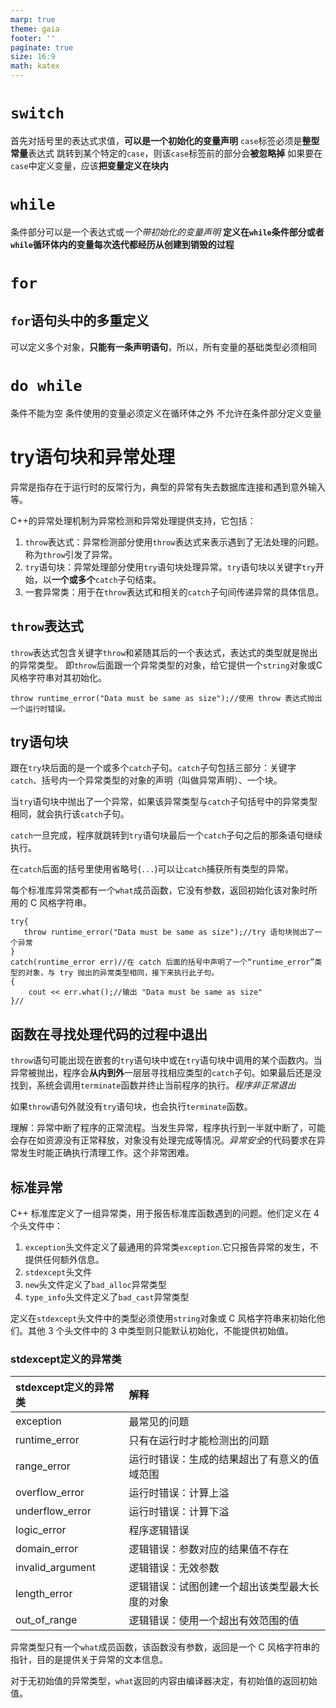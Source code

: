 ```yaml
---
marp: true
theme: gaia
footer: ''
paginate: true
size: 16:9
math: katex
---
```

# `switch`
首先对括号里的表达式求值，**可以是一个初始化的变量声明**
`case`标签必须是**整型常量**表达式
跳转到某个特定的`case`，则该`case`标签前的部分会**被忽略掉**
如果要在`case`中定义变量，应该**把变量定义在块内**

# `while`
条件部分可以是一个表达式或*一个带初始化的变量声明*
**定义在`while`条件部分或者`while`循环体内的变量每次迭代都经历从创建到销毁的过程**

# `for`
## `for`语句头中的多重定义
可以定义多个对象，**只能有一条声明语句**，所以，所有变量的基础类型必须相同

# `do while`
条件不能为空
条件使用的变量必须定义在循环体之外
不允许在条件部分定义变量

# try语句块和异常处理
异常是指存在于运行时的反常行为，典型的异常有失去数据库连接和遇到意外输入等。

C++的异常处理机制为异常检测和异常处理提供支持，它包括：
1. `throw`表达式：异常检测部分使用`throw`表达式来表示遇到了无法处理的问题。称为`throw`引发了异常。
2. `try`语句块：异常处理部分使用`try`语句块处理异常。`try`语句块以关键字`try`开始，以**一个或多个**`catch`子句结束。
3. 一套异常类：用于在`throw`表达式和相关的`catch`子句间传递异常的具体信息。

## `throw`表达式
`throw`表达式包含关键字`throw`和紧随其后的一个表达式，表达式的类型就是抛出的异常类型。
即`throw`后面跟一个异常类型的对象，给它提供一个`string`对象或C风格字符串对其初始化。
```
throw runtime_error("Data must be same as size");//使用 throw 表达式抛出一个运行时错误。
```

## try语句块
跟在`try`块后面的是一个或多个`catch`子句。`catch`子句包括三部分：关键字 `catch`、括号内一个异常类型的对象的声明（叫做异常声明）、一个块。

当`try`语句块中抛出了一个异常，如果该异常类型与`catch`子句括号中的异常类型相同，就会执行该`catch`子句。

`catch`一旦完成，程序就跳转到`try`语句块最后一个`catch`子句之后的那条语句继续执行。

在`catch`后面的括号里使用省略号(`...`)可以让`catch`捕获所有类型的异常。

每个标准库异常类都有一个`what`成员函数，它没有参数，返回初始化该对象时所用的 C 风格字符串。

```
try{
   throw runtime_error("Data must be same as size");//try 语句块抛出了一个异常
}
catch(runtime_error err)//在 catch 后面的括号中声明了一个“runtime_error”类型的对象，与 try 抛出的异常类型相同，接下来执行此子句。
{
    cout << err.what();//输出 "Data must be same as size"
}//
```

## 函数在寻找处理代码的过程中退出

`throw`语句可能出现在嵌套的`try`语句块中或在`try`语句块中调用的某个函数内。当异常被抛出，程序会**从内到外**一层层寻找相应类型的`catch`子句。如果最后还是没找到，系统会调用`terminate`函数并终止当前程序的执行。*程序非正常退出*

如果`throw`语句外就没有`try`语句块，也会执行`terminate`函数。

理解：异常中断了程序的正常流程。当发生异常，程序执行到一半就中断了，可能会存在如资源没有正常释放，对象没有处理完成等情况。*异常安全*的代码要求在异常发生时能正确执行清理工作。这个非常困难。

## 标准异常
C++ 标准库定义了一组异常类，用于报告标准库函数遇到的问题。他们定义在 4 个头文件中：
1. `exception`头文件定义了最通用的异常类`exception`.它只报告异常的发生，不提供任何额外信息。
2. `stdexcept`头文件
3. `new`头文件定义了`bad_alloc`异常类型
4. `type_info`头文件定义了`bad_cast`异常类型


定义在`stdexcept`头文件中的类型必须使用`string`对象或 C 风格字符串来初始化他们。其他 3 个头文件中的 3 中类型则只能默认初始化，不能提供初始值。
### stdexcept定义的异常类
|stdexcept定义的异常类|解释|
|:--|:--|
| exception | 最常见的问题 |
|runtime_error|只有在运行时才能检测出的问题|
| range_error | 运行时错误：生成的结果超出了有意义的值域范围 |
|overflow_error| 运行时错误：计算上溢|
|underflow_error|运行时错误：计算下溢|
|logic_error|程序逻辑错误|
|domain_error|逻辑错误：参数对应的结果值不存在|
|invalid_argument|逻辑错误：无效参数|
|length_error|逻辑错误：试图创建一个超出该类型最大长度的对象|
|out_of_range|逻辑错误：使用一个超出有效范围的值|

异常类型只有一个`what`成员函数，该函数没有参数，返回是一个 C 风格字符串的指针，目的是提供关于异常的文本信息。

对于无初始值的异常类型，`what`返回的内容由编译器决定，有初始值的返回初始值。

